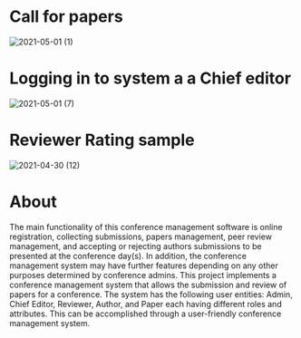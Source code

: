 
# Call for papers


![2021-05-01 (1)](https://user-images.githubusercontent.com/62059163/118400689-4a835480-b628-11eb-8f9a-2c315a6e537f.png)


# Logging in to system a a Chief editor
![2021-05-01 (7)](https://user-images.githubusercontent.com/62059163/118400602-eb254480-b627-11eb-924c-d5a721013c5d.png)


# Reviewer Rating sample 

![2021-04-30 (12)](https://user-images.githubusercontent.com/62059163/118400595-e52f6380-b627-11eb-8176-bb909048dc13.png)




# About 

The main functionality of this conference management software is online registration, collecting submissions, papers management, peer review management,
and accepting or rejecting authors submissions to be presented at the conference day(s). 
In addition, the conference management system may have further features depending on any other purposes determined by conference admins.
This project implements a conference management system that allows the submission and review of papers for a conference. 
The system has the following user entities: Admin, Chief Editor, Reviewer, Author, and Paper each having different roles and attributes.
 This can be accomplished through a user-friendly conference management system. 

